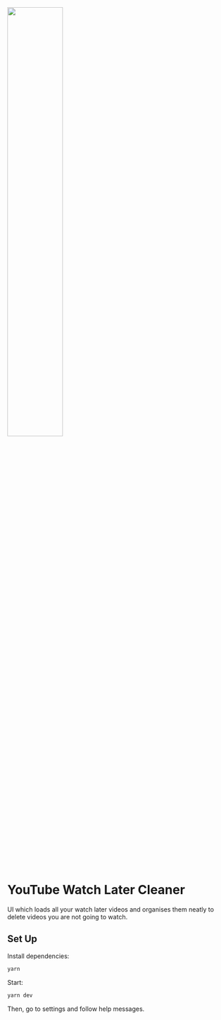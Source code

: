 <img src="https://user-images.githubusercontent.com/4752441/205714616-c3269c09-f1e7-44ac-ad24-922de6d45bac.png" width=50% height=50% />

# YouTube Watch Later Cleaner

UI which loads all your watch later videos and organises them neatly to delete videos you are not going to watch.

## Set Up

Install dependencies:

```bash
yarn
```

Start:

```bash
yarn dev
```

Then, go to settings and follow help messages.
